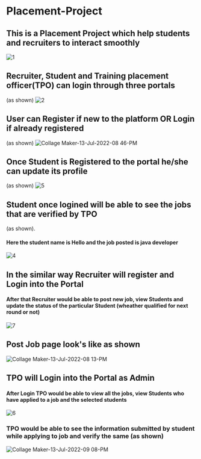 # Placement-Project
## This is a Placement Project which help students and recruiters to interact smoothly
![1](https://user-images.githubusercontent.com/90102863/178766423-a45fc355-d313-4eec-9b71-d9e94395bbfc.png)
## **Recruiter, Student and Training placement officer(TPO) can login through three portals**
(as shown)
![2](https://user-images.githubusercontent.com/90102863/178766655-d4116189-ce3c-4564-b997-b90d6a102dfc.png)
## User can Register if new to the platform OR Login if already registered
(as shown)
![Collage Maker-13-Jul-2022-08 46-PM](https://user-images.githubusercontent.com/90102863/178769430-75109f46-c74a-46cd-8aee-a66a2f58cb09.jpg)
## Once Student is Registered to the portal he/she can update its profile
(as shown)
![5](https://user-images.githubusercontent.com/90102863/178770769-0987e1db-0e16-4340-b2e0-235b9add8237.jpg)
## Student once logined will be able to see the jobs that are verified by TPO 
(as shown).
#### Here the student name is Hello and the job posted is java developer
![4](https://user-images.githubusercontent.com/90102863/178769947-b2a8a973-c6c5-47ab-9186-8a0ab310df87.png)
## In the similar way Recruiter will register and Login into the Portal
#### After that Recruiter would be able to post new job, view Students and update the status of the particular Student (wheather qualified for next round or not)
![7](https://user-images.githubusercontent.com/90102863/178771551-97b03e2a-117c-4f17-8450-7cd9c2c14d71.png)
## Post Job page look's like as shown
![Collage Maker-13-Jul-2022-08 13-PM](https://user-images.githubusercontent.com/90102863/178772371-2d9770e3-1f06-4401-9753-1b663e4b6f00.jpg)
## TPO will Login into the Portal as Admin 
#### After Login TPO would be able to view all the jobs, view Students who have applied to a job and the selected students
![6](https://user-images.githubusercontent.com/90102863/178772738-ff1e839d-337b-47ac-b40a-8293f8a9cf21.png)
### TPO would be able to see the information submitted by student while applying to job and verify the same (as shown)
![Collage Maker-13-Jul-2022-09 08-PM](https://user-images.githubusercontent.com/90102863/178774322-b1ceae7a-2a03-4727-a628-a68f585c736f.jpg)









